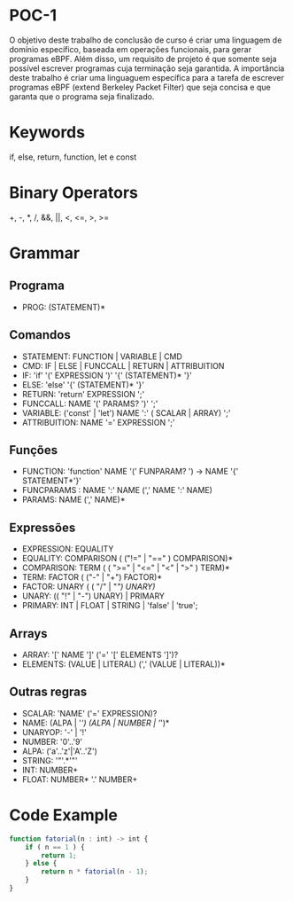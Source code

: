 # POC-1

O objetivo deste trabalho de conclusão de curso é criar uma linguagem de domínio específico, baseada em operações funcionais, para gerar programas eBPF. Além disso, um requisito de projeto é que somente seja possível escrever programas cuja terminação seja garantida. A importância deste trabalho é criar uma linguaguem específica para a tarefa de escrever programas eBPF (extend Berkeley Packet Filter) que seja concisa e que garanta que o programa seja finalizado.

# Keywords
if, else, return, function, let e const

# Binary Operators

+, -, *, /,  &&, ||, <, <=, >, >=

# Grammar
## Programa
- PROG: (STATEMENT)* 
## Comandos
- STATEMENT: FUNCTION | VARIABLE | CMD 
- CMD: IF | ELSE | FUNCCALL | RETURN  | ATTRIBUITION
- IF: 'if' '(' EXPRESSION ')' '{' (STATEMENT)* '}' 
- ELSE: 'else' '{' (STATEMENT)* '}' 
- RETURN: 'return' EXPRESSION ';'
- FUNCCALL: NAME '(' PARAMS? ')' ';'
- VARIABLE: ('const' | 'let') NAME ':' ( SCALAR | ARRAY) ';'
- ATTRIBUITION: NAME '=' EXPRESSION ';'
## Funções
- FUNCTION: 'function' NAME '(' FUNPARAM? ') -> NAME '{' STATEMENT*'}'
- FUNCPARAMS : NAME ':' NAME (',' NAME ':' NAME) 
- PARAMS: NAME (',' NAME)*
## Expressões
- EXPRESSION: EQUALITY
- EQUALITY: COMPARISON ( ("!=" | "==" ) COMPARISON)*
- COMPARISON: TERM ( ( ">=" | "<=" | "<" | ">" ) TERM)*
- TERM: FACTOR ( ("-" | "+") FACTOR)*
- FACTOR: UNARY ( ( "/" | "*") UNARY)*
- UNARY: (( "!" | "-") UNARY) | PRIMARY
- PRIMARY: INT | FLOAT | STRING | 'false' | 'true'; 
## Arrays
- ARRAY: '[' NAME ']' ('=' '[' ELEMENTS ']')?
- ELEMENTS: (VALUE | LITERAL) (',' (VALUE | LITERAL))*
## Outras regras
- SCALAR: 'NAME' ('=' EXPRESSION)?
- NAME: (ALPA | '_') (ALPA | NUMBER | '_')*
- UNARYOP: '-' | '!'
- NUMBER: '0'..'9'
- ALPA: ('a'..'z'|'A'..'Z')
- STRING: '"'.*'"'
- INT: NUMBER+
- FLOAT: NUMBER* '.' NUMBER+

# Code Example
```typescript
function fatorial(n : int) -> int {
    if ( n == 1 ) {
        return 1;
    } else {
        return n * fatorial(n - 1);
    }
}
```

